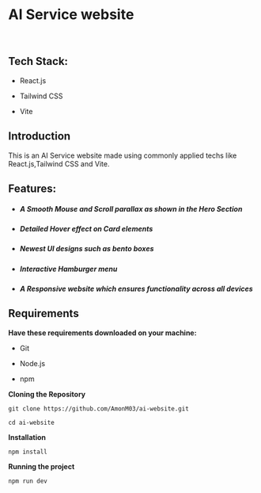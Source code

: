 # AI Service website

<br>

## Tech Stack:

- React.js

- Tailwind CSS

- Vite


## Introduction

 This is an AI Service website made using commonly applied techs like React.js,Tailwind CSS and Vite.


## Features:

- ##### A Smooth Mouse and Scroll parallax as shown in the Hero Section

- ##### Detailed Hover effect on Card elements

- ##### Newest UI designs such as bento boxes

- ##### Interactive Hamburger menu

- ##### A Responsive website which ensures functionality across all devices


## Requirements

**Have these requirements downloaded on your machine:**

- Git

- Node.js

- npm

**Cloning the Repository**

```shell
git clone https://github.com/AmonM03/ai-website.git
```

```shell
cd ai-website
```

**Installation**

```shell
npm install
```

**Running the project**

```shell
npm run dev
```
